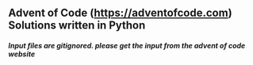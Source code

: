 ## Advent of Code (https://adventofcode.com) Solutions written in **Python** 

##### Input files are gitignored. please get the input from the advent of code website